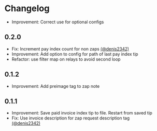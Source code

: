 # Changelog

- Improvement: Correct use for optional configs

## 0.2.0
- Fix: Increment pay index count for non zaps [(@denis2342)](https://github.com/denis2342) 
- Improvement: Add option to config for path of last pay index tip
- Refactor: use filter map on relays to avoid second loop

## 0.1.2 
- Improvement: Add preimage tag to zap note

## 0.1.1
- Improvement: Save paid invoice index tip to file. Restart from saved tip
- Fix: Use invoice description for zap request description tag [(@denis2342)](https://github.com/denis2342)